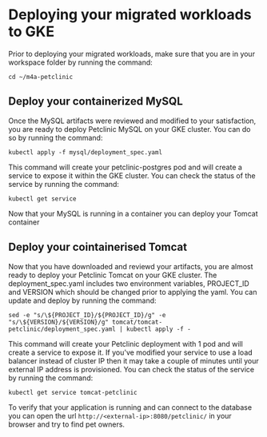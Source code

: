 # Deploying your migrated workloads to GKE
Prior to deploying your migrated workloads, make sure that you are in your workspace folder by running the command:
```
cd ~/m4a-petclinic
```

## Deploy your containerized MySQL
Once the MySQL artifacts were reviewed and modified to your satisfaction, you are ready to deploy Petclinic MySQL on your GKE cluster. You can do so by running the command:
```
kubectl apply -f mysql/deployment_spec.yaml
```
This command will create your petclinic-postgres pod and will create a service to expose it within the GKE cluster. You can check the status of the service by running the command:
```
kubectl get service
```

Now that your MySQL is running in a container you can deploy your Tomcat container

## Deploy your cointainerised Tomcat
Now that you have downloaded and reviewd your artifacts, you are almost ready to deploy your Petclinic Tomcat on your GKE cluster. The deployment_spec.yaml includes two environment variables, PROJECT_ID and VERSION which should be changed prior to applying the yaml. You can update and deploy by running the command:
```
sed -e "s/\${PROJECT_ID}/${PROJECT_ID}/g" -e "s/\${VERSION}/${VERSION}/g" tomcat/tomcat-petclinic/deployment_spec.yaml | kubectl apply -f -
```
This command will create your Petclinic deployment with 1 pod and will create a service to expose it. If you've modified your service to use a load balancer instead of cluster IP then it may take a couple of minutes until your external IP address is provisioned. You can check the status of the service by running the command:
```
kubectl get service tomcat-petclinic
```
To verify that your application is running and can connect to the database you can open the url `http://<external-ip>:8080/petclinic/` in your browser and try to find pet owners.

